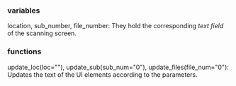 ### variables
location, sub_number, file_number:
They hold the corresponding *text field* of the scanning screen.



### functions
update_loc(loc=""), update_sub(sub_num="0"), update_files(file_num="0"):
Updates the text of the UI elements according to the parameters.